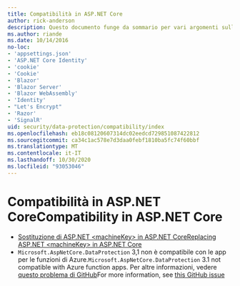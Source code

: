 ```yaml
---
title: Compatibilità in ASP.NET Core
author: rick-anderson
description: Questo documento funge da sommario per vari argomenti sulla compatibilità della protezione dati di ASP.NET Core.
ms.author: riande
ms.date: 10/14/2016
no-loc:
- 'appsettings.json'
- 'ASP.NET Core Identity'
- 'cookie'
- 'Cookie'
- 'Blazor'
- 'Blazor Server'
- 'Blazor WebAssembly'
- 'Identity'
- "Let's Encrypt"
- 'Razor'
- 'SignalR'
uid: security/data-protection/compatibility/index
ms.openlocfilehash: eb18c08120607314dc02eedcd729851087422812
ms.sourcegitcommit: ca34c1ac578e7d3daa0febf1810ba5fc74f60bbf
ms.translationtype: MT
ms.contentlocale: it-IT
ms.lasthandoff: 10/30/2020
ms.locfileid: "93053046"
---
```

# <a name="compatibility-in-aspnet-core"></a><span data-ttu-id="4d44f-103">Compatibilità in ASP.NET Core</span><span class="sxs-lookup"><span data-stu-id="4d44f-103">Compatibility in ASP.NET Core</span></span>

* [<span data-ttu-id="4d44f-104">Sostituzione di ASP.NET \<machineKey> in ASP.NET Core</span><span class="sxs-lookup"><span data-stu-id="4d44f-104">Replacing ASP.NET \<machineKey> in ASP.NET Core</span></span>](xref:security/data-protection/compatibility/replacing-machinekey)
* <span data-ttu-id="4d44f-105">`Microsoft.AspNetCore.DataProtection` 3,1 non è compatibile con le app per le funzioni di Azure.</span><span class="sxs-lookup"><span data-stu-id="4d44f-105">`Microsoft.AspNetCore.DataProtection` 3.1 not compatible with Azure function apps.</span></span> <span data-ttu-id="4d44f-106">Per altre informazioni, vedere [questo problema di GitHub](https://github.com/Azure/azure-functions-host/issues/5447)</span><span class="sxs-lookup"><span data-stu-id="4d44f-106">For more information, see [this GitHub issue](https://github.com/Azure/azure-functions-host/issues/5447)</span></span>
